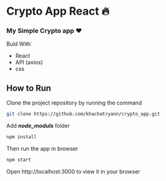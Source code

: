 # Crypto App React :fire:

### My Simple Crypto app :heart:

Buld With`
- React
-  API (axios)
-  css

## How to Run

Clone the project repository by running the command

```bash
git clone https://github.com/khachatryann/crypto_app.git
```

Add **_node_moduls_** folder
```bash
npm install
```

Then run the app in browser
```bash
npm start
```

Open http://localhost:3000 to view it in your browser
